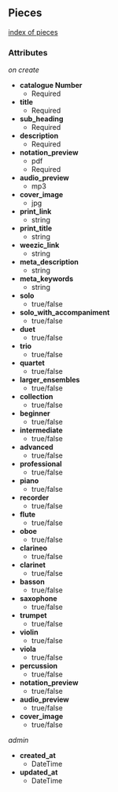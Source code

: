 ## Pieces
[index of pieces](usefulmusic.herokuapp.com/admin/pieces)

### Attributes

*on create*

- **catalogue Number**
  - Required
- **title**
  - Required
- **sub_heading**
  - Required
- **description**
  - Required
- **notation_preview**
  - pdf
  - Required
- **audio_preview**
  - mp3
- **cover_image**
  - jpg
- **print_link**
  - string
- **print_title**
  - string
- **weezic_link**
  - string
- **meta_description**
  - string
- **meta_keywords**
  - string
- **solo**
  - true/false
- **solo_with_accompaniment**
  - true/false
- **duet**
  - true/false
- **trio**
  - true/false
- **quartet**
  - true/false
- **larger_ensembles**
  - true/false
- **collection**
  - true/false
- **beginner**
  - true/false
- **intermediate**
  - true/false
- **advanced**
  - true/false
- **professional**
  - true/false
- **piano**
  - true/false
- **recorder**
  - true/false
- **flute**
  - true/false
- **oboe**
  - true/false
- **clarineo**
  - true/false
- **clarinet**
  - true/false
- **basson**
  - true/false
- **saxophone**
  - true/false
- **trumpet**
  - true/false
- **violin**
  - true/false
- **viola**
  - true/false
- **percussion**
  - true/false
- **notation_preview**
  - true/false
- **audio_preview**
  - true/false
- **cover_image**
  - true/false

*admin*
- **created_at**
  - DateTime
- **updated_at**
  - DateTime
